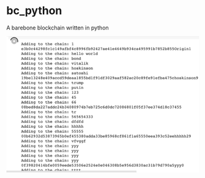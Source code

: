 # bc_python
A barebone blockchain written in python

![alt text](https://github.com/Gaethje/bc_python/blob/main/Screen%20Shot%202021-10-24%20at%2012.08.56.png?raw=true)
